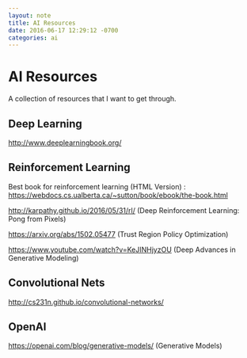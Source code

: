 ```yaml
---
layout: note
title: AI Resources
date: 2016-06-17 12:29:12 -0700
categories: ai
---
```


# AI Resources

A collection of resources that I want to get through.

## Deep Learning

http://www.deeplearningbook.org/

## Reinforcement Learning


Best book for reinforcement learning (HTML Version) : https://webdocs.cs.ualberta.ca/~sutton/book/ebook/the-book.html

http://karpathy.github.io/2016/05/31/rl/ (Deep Reinforcement Learning: Pong from Pixels)

https://arxiv.org/abs/1502.05477 (Trust Region Policy Optimization)

https://www.youtube.com/watch?v=KeJINHjyzOU (Deep Advances in Generative Modeling)


## Convolutional Nets

http://cs231n.github.io/convolutional-networks/

## OpenAI

https://openai.com/blog/generative-models/ (Generative Models)
